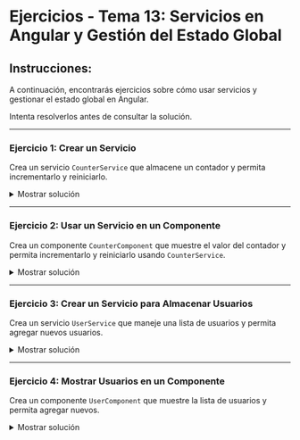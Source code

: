 # **Ejercicios - Tema 13: Servicios en Angular y Gestión del Estado Global**

## **Instrucciones:**
A continuación, encontrarás ejercicios sobre cómo usar servicios y gestionar el estado global en Angular.

Intenta resolverlos antes de consultar la solución.

---

### **Ejercicio 1: Crear un Servicio**
Crea un servicio `CounterService` que almacene un contador y permita incrementarlo y reiniciarlo.

<details><summary>Mostrar solución</summary>

#### **Archivo: `counter.service.ts`**
```ts
import { Injectable } from '@angular/core';

@Injectable({ providedIn: 'root' })
export class CounterService {
  counter = 0;

  increment() {
    this.counter++;
  }

  reset() {
    this.counter = 0;
  }
}
```

Usando signals:

#### **Archivo: `counter.service.ts`**
```ts
import { Injectable, signal } from '@angular/core';

@Injectable({ providedIn: 'root' })
export class CounterService {
  counter = signal(0);

  increment() {
    this.counter.update(value => value + 1);
  }

  reset() {
    this.counter.set(0);
  }
}
```
</details>

---

### **Ejercicio 2: Usar un Servicio en un Componente**
Crea un componente `CounterComponent` que muestre el valor del contador y permita incrementarlo y reiniciarlo usando `CounterService`.

<details><summary>Mostrar solución</summary>

#### **Archivo: `counter.component.ts`**
```ts
import { CounterService } from './counter.service';

@Component({
  selector: 'app-counter',
})
export class CounterComponent {
  constructor(public counterService: CounterService) {}
}
```

#### **Archivo: `counter.component.html`**
```html
<p>Contador: {{ counterService.counter }}</p>
<button (click)="counterService.increment()">Incrementar</button>
<button (click)="counterService.reset()">Reiniciar</button>
```
</details>

---

### **Ejercicio 3: Crear un Servicio para Almacenar Usuarios**
Crea un servicio `UserService` que maneje una lista de usuarios y permita agregar nuevos usuarios.

<details><summary>Mostrar solución</summary>

#### **Archivo: `user.service.ts`**
```ts
import { Injectable, signal } from '@angular/core';

@Injectable({ providedIn: 'root' })
export class UserService {
  users = signal([{ id: 1, name: 'Juan' }, { id: 2, name: 'Ana' }]);

  addUser(name: string) {
    this.users.update(users => [...users, { id: users.length + 1, name }]);
  }
}
```
</details>

---

### **Ejercicio 4: Mostrar Usuarios en un Componente**
Crea un componente `UserComponent` que muestre la lista de usuarios y permita agregar nuevos.

<details><summary>Mostrar solución</summary>

#### **Archivo: `user.component.ts`**
```ts
import { UserService } from './user.service';

@Component({
  selector: 'app-user',
})
export class UserComponent {
  constructor(public userService: UserService) {}
}
```

#### **Archivo: `user.component.html`**
```html
<ul>
  @for (user of userService.users(); track user.id) {
    <li>{{ user.name }}</li>
  }
</ul>
<input #userName type="text" placeholder="Nuevo usuario">
<button (click)="userService.addUser(userName.value); userName.value = ''">Agregar Usuario</button>
```
</details>
